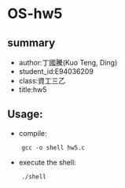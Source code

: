 # OS-hw5

## summary
-  author:丁國騰(Kuo Teng, Ding)
-  student_id:E94036209
-  class:資工三乙
-  title:hw5

##  Usage:
-  compile:

```
	gcc -o shell hw5.c
```

- execute the shell:
```
    ./shell
```
